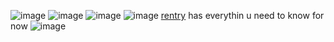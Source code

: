 ![image](https://user-images.githubusercontent.com/121672748/210083821-5aea5f5b-d3ed-4f4d-b168-c4e0a81b0dad.png) ![image](https://user-images.githubusercontent.com/121672748/210083821-5aea5f5b-d3ed-4f4d-b168-c4e0a81b0dad.png) ![image](https://user-images.githubusercontent.com/121672748/210083821-5aea5f5b-d3ed-4f4d-b168-c4e0a81b0dad.png) ![image](https://user-images.githubusercontent.com/121672748/210083821-5aea5f5b-d3ed-4f4d-b168-c4e0a81b0dad.png) [rentry](https://rentry.co/punz) has everythin u need to know for now ![image](https://pixelbank.neocities.org/decome/decorative/45b914a2.gif)

